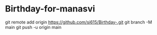 # Birthday-for-manasvi
git remote add origin https://github.com/si615/Birthday-.git
git branch -M main
git push -u origin main
